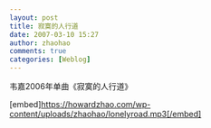 ```yaml
---
layout: post
title: 寂寞的人行道
date: 2007-03-10 15:27
author: zhaohao
comments: true
categories: [Weblog]
---
```

韦嘉2006年单曲《寂寞的人行道》

[embed]https://howardzhao.com/wp-content/uploads/zhaohao/lonelyroad.mp3[/embed]

